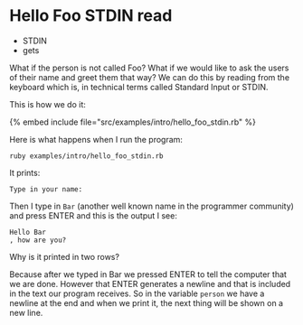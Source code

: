 # Hello Foo STDIN read


* STDIN
* gets



What if the person is not called Foo? What if we would like to ask the users of their name and greet them that way?
We can do this by reading from the keyboard which is, in technical terms called Standard Input or STDIN.

This is how we do it:


{% embed include file="src/examples/intro/hello_foo_stdin.rb" %}

Here is what happens when I run the program:

```
ruby examples/intro/hello_foo_stdin.rb
```

It prints:

```
Type in your name:
```

Then I type in `Bar` (another well known name in the programmer community) and press ENTER and this is the output I see:

```
Hello Bar
, how are you?
```


Why is it printed in two rows?

Because after we typed in Bar we pressed ENTER to tell the computer that we are done. However that ENTER generates a newline and that is included
in the text our program receives. So in the variable `person` we have a newline at the end and when we print it, the next thing will be shown
on a new line.


